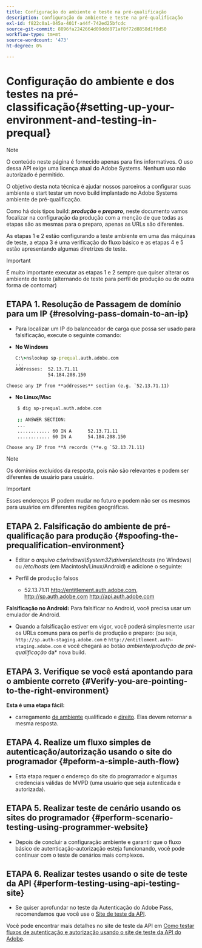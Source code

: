```yaml
---
title: Configuração do ambiente e teste na pré-qualificação
description: Configuração do ambiente e teste na pré-qualificação
exl-id: f822c0a1-045a-401f-a44f-742ed25bfcdc
source-git-commit: 8896fa2242664d09ddd871af8f72d8858d1f0d50
workflow-type: tm+mt
source-wordcount: '473'
ht-degree: 0%

---
```


# Configuração do ambiente e dos testes na pré-classificação{#setting-up-your-environment-and-testing-in-prequal}

>[!NOTE]
>
>O conteúdo neste página é fornecido apenas para fins informativos. O uso dessa API exige uma licença atual do Adobe Systems. Nenhum uso não autorizado é permitido.

O objetivo desta nota técnica é ajudar nossos parceiros a configurar suas ambiente e start testar um novo build implantado no Adobe Systems ambiente de pré-qualificação.

Como há dois tipos build: ***produção*** e ***preparo***, neste documento vamos focalizar na configuração da produção com a menção de que todas as etapas são as mesmas para o preparo, apenas as URLs são diferentes.

As etapas 1 e 2 estão configurando a teste ambiente em uma das máquinas de teste, a etapa 3 é uma verificação do fluxo básico e as etapas 4 e 5 estão apresentando algumas diretrizes de teste.

>[!IMPORTANT]
>
> É muito importante executar as etapas 1 e 2 sempre que quiser alterar os ambiente de teste (alternando de teste para perfil de produção ou de outra forma de contornar)


## ETAPA 1. Resolução de Passagem de domínio para um IP {#resolving-pass-domain-to-an-ip}

* Para localizar um IP do balanceador de carga que possa ser usado para falsificação, execute o seguinte comando:

* **No Windows**

  ```cmd
  C:\>nslookup sp-prequal.auth.adobe.com
  ...
  Addresses:  52.13.71.11
              54.184.208.150
  ```

```Choose any IP from **addresses** section (e.g. `52.13.71.11)```

* **No Linux/Mac**

```sh
    $ dig sp-prequal.auth.adobe.com
    
    ;; ANSWER SECTION:
    ...
    ............ 60 IN A      52.13.71.11
    ............ 60 IN A      54.184.208.150
```

```Choose any IP from **A records (**e.g `52.13.71.11)```

>[!NOTE]
>
>Os domínios excluídos da resposta, pois não são relevantes e podem ser diferentes de usuário para usuário.

>[!IMPORTANT]
>
> Esses endereços IP podem mudar no futuro e podem não ser os mesmos para usuários em diferentes regiões geográficas.


## ETAPA 2.  Falsificação do ambiente de pré-qualificação para produção {#spoofing-the-prequalification-environment}

* Editar o *arquivo c:\\windows\\System32\\drivers\\etc\\hosts* (no Windows) ou */etc/hosts* (em Macintosh/Linux/Android) e adicione o seguinte:

* Perfil de produção falsos
   * 52.13.71.11 http://entitlement.auth.adobe.com, http://sp.auth.adobe.com http://api.auth.adobe.com

**Falsificação no Android:** Para falsificar no Android, você precisa usar um emulador de Android.

* Quando a falsificação estiver em vigor, você poderá simplesmente usar os URLs comuns para os perfis de produção e preparo: (ou seja, `http://sp.auth-staging.adobe.com` e `http://entitlement.auth-staging.adobe.com` e você chegará ao botão *ambiente/produção de pré-qualificação* da* nova build.


## ETAPA 3.  Verifique se você está apontando para o ambiente correto {#Verify-you-are-pointing-to-the-right-environment}

**Esta é uma etapa fácil:**

* carregamento [de ambiente](https://entitlement-prequal.auth.adobe.com/environment.html) qualificado e [direito](https://entitlement.auth.adobe.com/environment.html). Elas devem retornar a mesma resposta.


## ETAPA 4.  Realize um fluxo simples de autenticação/autorização usando o site do programador {#peform-a-simple-auth-flow}

* Esta etapa requer o endereço do site do programador e algumas credenciais válidas de MVPD (uma usuário que seja autenticada e autorizada).

## ETAPA 5.  Realizar teste de cenário usando os sites do programador {#perform-scenario-testing-using-programmer-website}

* Depois de concluir a configuração ambiente e garantir que o fluxo básico de autenticação-autorização esteja funcionando, você pode continuar com o teste de cenários mais complexos.


## ETAPA 6.  Realizar testes usando o site de teste da API {#perform-testing-using-api-testing-site}

* Se quiser aprofundar no teste da Autenticação do Adobe Pass, recomendamos que você use o [Site de teste da API](http://entitlement-prequal.auth.adobe.com/apitest/api.html).

Você pode encontrar mais detalhes no site de teste da API em [Como testar fluxos de autenticação e autorização usando o site de teste da API do Adobe](/help/authentication/test-authn-authz-flows-using-adobes-api-test-site.md).
